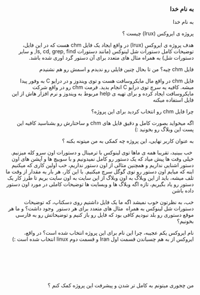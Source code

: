 <div dir=rtl>  

<div dir=rtl> <h3> به نام خدا</h3> </div>


به نام خدا

پروژه ی ایروکس (Irux) چیست ؟

هدف پروژه ی ایروکس (Irux) در واقع ایجاد یک فایل chm هست که در این فایل، توضیحات کامل دستورات شل لینوکس (مانند دستورات ls, cd, grep, find, و سایر دستورات شل) به همراه مثال های متعدد برای آن دستور گرد اوری شده باشد.

فایل chm چیه؟ من تا بحال چنین فایلی رو ندیدم و اسمش رو هم نشنیدم

فایل chm در واقع مال مایکروسافت هست و توی ویندوز و در درایو C به وفور پیدا میشه. کافیه یه سرچ توی درایو C انجام بدید. فرمت chm رو در واقع شرکت مایکروسافت ایجاد کرده و برای تهیه ی help مربوط به ویندوز و نرم افزار هاش از این فایل استفاده میکنه



چرا فایل chm رو انتخاب کردید برای این پروژه؟ 

اگه میخواید بصورت کامل و دقیق فایل های chm و ساختارش رو بشناسید کافیه این پست این وبلاگ رو بخونید :)




به عنوان کاربر نهایی، این پروژه چه کمکی به من میتونه بکنه ؟

 خب ببینید، تقریبا همه ی ماها توی لینوکس با ترمینال و دستورات اون سرو کله میزنیم. خیلی وقت ها پیش میاد که یک دستور رو کامل نمیدونیم و با سوییچ ها و آپشن های اون دستور اشنایی نداریم و همچنین مثالی از اون دستور نداریم، خب اولین کاری که میکنیم اینه که میایم اون دستور رو توی گوگل سرچ میکنیم. با این کار، هر بار یه مقدار از وقت ما تلف میشه، باید از این وبلاگ به اون وبلاگ از این سایت به اون سایت بریم تا طرز کار یک دستور رو یاد بگیریم، تازه اگه وبلاگ ها و وبسایت ها توضیحات کاملی در مورد اون دستور داده باشن

خب، به نظرتون خوب نمیشد اگه ما یک فایل داشتیم روی دسکتاپ، که توضیحات دستورات شل لینوکس به همراه  مثال های متعدد برای هر دستور  وجود داشت؟ و ما هر موقع دستوری رو بلد نبودیم کافی بود که فایل رو باز کنیم و توضیحاتش رو به فارسی بخونیم؟

نام ایروکس یکم عجیبه، چرا این نام برای این پروژه انتخاب شده است؟
در واقع، ایروکس از به هم چسباندن قسمت اول Iran و قسمت دوم linux انتخاب شده است :)

 

 

 

من چجوری میتونم به کامل تر شدن و پیشرفت این پروژه کمک کنم ؟

 



</div>

